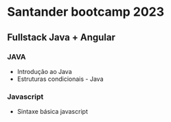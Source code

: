 <h1>Santander bootcamp 2023</h1>
<h2>Fullstack Java + Angular</h2>
<h3>JAVA</h3>
<ul>
    <li>Introdução ao Java</li>
    <li>Estruturas condicionais - Java</li>
</ul>

<h3>Javascript</h3>
<ul>
    <li>Sintaxe básica javascript</li>
</ul>